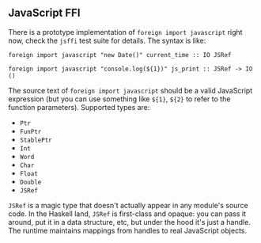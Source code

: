 ## JavaScript FFI

There is a prototype implementation of `foreign import javascript` right now, check the `jsffi` test suite for details. The syntax is like:

```
foreign import javascript "new Date()" current_time :: IO JSRef

foreign import javascript "console.log(${1})" js_print :: JSRef -> IO ()
```

The source text of `foreign import javascript` should be a valid JavaScript expression (but you can use something like `${1}`, `${2}` to refer to the function parameters). Supported types are:

* `Ptr`
* `FunPtr`
* `StablePtr`
* `Int`
* `Word`
* `Char`
* `Float`
* `Double`
* `JSRef`

`JSRef` is a magic type that doesn't actually appear in any module's source code. In the Haskell land, `JSRef` is first-class and opaque: you can pass it around, put it in a data structure, etc, but under the hood it's just a handle. The runtime maintains mappings from handles to real JavaScript objects.
